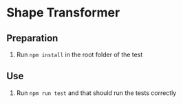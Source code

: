# Shape Transformer

## Preparation

1. Run `npm install` in the root folder of the test

## Use

1. Run `npm run test` and that should run the tests correctly